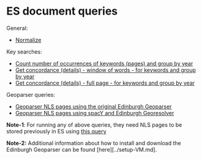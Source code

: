 # ES document queries

General:

* [Normalize](./normalize.md) 

Key searches:
* [Count number of occurrences of keywords (pages) and group by year](./keysearch_by_year.md)
* [Get concordance (details) - window of words - for keywords and group by year](./window_keysearch_concordance_by_date.md)
* [Get concordance (details) - full page - for keywords and group by year](./keysearch_by_year_details.md)

Geoparser queries:

* [Geoparser NLS pages using the original Edinburgh Geoparser](./geoparser_pages.md)
* [Geoparser NLS pages using spacY and Edinburgh Georesolver](./georesolution_pages.md)

**Note-1**: For running any of above queries, they need NLS pages to be stored previously in ES using [this query](../nls/write_pages_df_es.md)

**Note-2:** Additional information about how to install and download the Edinburgh Geoparser can be found [here][../setup-VM.md].



